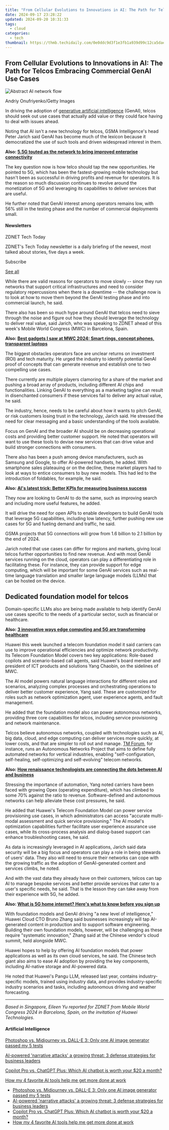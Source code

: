 ```yaml
---
title: "From Cellular Evolutions to Innovations in AI: The Path for Telcos Embracing Commercial GenAI Use Cases"
date: 2024-09-17 23:28:22
updated: 2024-09-20 10:31:33
tags:
  - cloud
categories:
  - tech
thumbnail: https://thmb.techidaily.com/0e0ddc9d3f1e3fb1a939d99c12ca5daee2fa294d073b52247b8e64f5288cf09f.jpg
---
```


## From Cellular Evolutions to Innovations in AI: The Path for Telcos Embracing Commercial GenAI Use Cases

![Abstract AI network flow](https://www.zdnet.com/a/img/resize/c3c45a426aa678fab4c8acb3741875db461437f1/2024/03/01/25a27920-fecc-4705-b065-c1510ab0ef92/gettyimages-1399939885.jpg?auto=webp&width=1280)

Andriy Onufriyenko/Getty Images

In driving the adoption of [generative artificial intelligence](https://www.zdnet.com/article/what-is-generative-ai-and-why-is-it-so-popular-heres-everything-you-need-to-know/) (GenAI), telcos should seek out use cases that actually add value or they could face having to deal with issues ahead. 

Noting that AI isn't a new technology for telcos, GSMA Intelligence's head Peter Jarich said GenAI has become much of the lexicon because it democratized the use of such tools and driven widespread interest in them.

**Also: [5.5G touted as the network to bring improved enterprise connectivity](https://www.zdnet.com/article/5-5g-touted-as-the-network-to-bring-improved-enterprise-connectivity/)**

The key question now is how telco should tap the new opportunities. He pointed to 5G, which has been the fastest-growing mobile technology but hasn't been as successful in driving profits and revenue for operators. It is the reason so much discussion continues to revolve around the monetization of 5G and leveraging its capabilities to deliver services that are useful. 

He further noted that GenAI interest among operators remains low, with 56% still in the testing phase and the number of commercial deployments small. 

#### Newsletters

ZDNET Tech Today

ZDNET's Tech Today newsletter is a daily briefing of the newest, most talked about stories, five days a week.

 Subscribe

[See all](https://www.zdnet.com/newsletters/)

While there are valid reasons for operators to move slowly -- since they run networks that support critical infrastructures and need to consider regulatory repercussions when there is a downtime -- the challenge now is to look at how to move them beyond the GenAI testing phase and into commercial launch, he said. 

There also has been so much hype around GenAI that telcos need to sieve through the noise and figure out how they should leverage the technology to deliver real value, said Jarich, who was speaking to ZDNET ahead of this week's Mobile World Congress (MWC) in Barcelona, Spain. 

**Also: [Best gadgets I saw at MWC 2024: Smart rings, concept phones, transparent laptops](https://www.zdnet.com/article/best-gadgets-i-saw-at-mwc-2024-smart-rings-concept-phones-transparent-laptops/)**

The biggest obstacles operators face are unclear returns on investment (ROI) and tech maturity. He urged the industry to identify potential GenAI proof of concepts that can generate revenue and establish one to two compelling use cases. 

There currently are multiple players clamoring for a share of the market and pushing a broad array of products, including different AI chips and functionalities. Linking GenAI to everything as a marketing tagline can result in disenchanted consumers if these services fail to deliver any actual value, he said. 

The industry, hence, needs to be careful about how it wants to pitch GenAI, or risk customers losing trust in the technology, Jarich said. He stressed the need for clear messaging and a basic understanding of the tools available. 

Focus on GenAI and the broader AI should be on decreasing operational costs and providing better customer support. He noted that operators will want to use these tools to devise new services that can drive value and build stronger connections with consumers.

There also has been a push among device manufacturers, such as Samsung and Google, to offer AI-powered handsets, he added. With smartphone sales plateauing or on the decline, these market players had to look at ways to entice consumers to buy new models. This had led to the introduction of foldables, for example, he said. 

**Also: [AI's latest trick: Better KPIs for measuring business success](https://www.zdnet.com/article/ais-latest-trick-better-kpis-for-measuring-business-success/)**

They now are looking to GenAI to do the same, such as improving search and including more useful features, he added.

It will drive the need for open APIs to enable developers to build GenAI tools that leverage 5G capabilities, including low latency, further pushing new use cases for 5G and fueling demand and traffic, he said. 

GSMA projects that 5G connections will grow from 1.6 billion to 2.1 billion by the end of 2024\. 

Jarich noted that use cases can differ for regions and markets, giving local telcos further opportunities to find new revenue. And with most GenAI services running on the cloud, operators can play a differentiating role in facilitating these. For instance, they can provide support for edge computing, which will be important for some GenAI services such as real-time language translation and smaller large language models (LLMs) that can be hosted on the device. 

## Dedicated foundation model for telcos

Domain-specific LLMs also are being made available to help identify GenAI use cases specific to the needs of a particular sector, such as financial or healthcare. 

**Also: [3 innovative ways edge computing and 5G are transforming healthcare](https://www.zdnet.com/article/3-innovative-ways-5g-and-edge-computing-are-impacting-health-care/)**

Huawei this week launched a telecom foundation model it said carriers can use to improve operational efficiencies and optimize network productivity. Its Telecom Foundation Model covers two key applications: Role-based copilots and scenario-based call agents, said Huawei's board member and president of ICT products and solutions Yang Chaobin, on the sidelines of MWC. 

The AI model powers natural language interactions for different roles and scenarios, analyzing complex processes and orchestrating operations to deliver better customer experience, Yang said. These are customized for roles such as network optimization agent, user experience agents, and fault management. 

He added that the foundation model also can power autonomous networks, providing three core capabilities for telcos, including service provisioning and network maintenance. 

Telcos believe autonomous networks, coupled with technologies such as AI, big data, cloud, and edge computing can deliver services more quickly, at lower costs, and that are simpler to roll out and manage. [TM Forum](https://www.tmforum.org/collaboration/autonomous-networks-project/), for instance, runs an Autonomous Networks Project that aims to define fully automated networks for vertical industries, enabling "self-configuration, self-healing, self-optimizing and self-evolving" telecom networks.

**Also: [How renaissance technologists are connecting the dots between AI and business](https://www.zdnet.com/article/how-renaissance-technologists-are-connecting-the-dots-between-ai-and-business/)**

Stressing the importance of automation, Yang noted carriers have been faced with growing Opex (operating expenditure), which has climbed to some 70% against the ratio to revenue. Software-defined and autonomous networks can help alleviate these cost pressures, he said. 

He added that Huawei's Telecom Foundation Model can power service provisioning use cases, in which administrators can access "accurate multi-modal assessment and quick service provisioning." The AI model's optimization capabilities further facilitate user experience assurance use cases, while its cross-process analysis and dialog-based support can enhance troubleshooting cases, he said. 

As data is increasingly leveraged in AI applications, Jarich said data security will be a big focus and operators can play a role in being stewards of users' data. They also will need to ensure their networks can cope with the growing traffic as the adoption of GenAI-generated content and services climbs, he noted. 

And with the vast data they already have on their customers, telcos can tap AI to manage bespoke services and better provide services that cater to a user's specific needs, he said. That is the lesson they can take away from their experience with 5G, he added.

**Also: [What is 5G home internet? Here's what to know before you sign up](https://www.zdnet.com/article/what-is-5g-home-internet-heres-what-to-know-before-you-sign-up/)**

With foundation models and GenAI driving "a new level of intelligence," Huawei Cloud CTO Bruno Zhang said businesses increasingly will tap AI-generated content in production and to support software engineering. Building their own foundation models, however, will be challenging as these require "systematic innovation," Zhang said at the Chinese vendor's cloud summit, held alongside MWC. 

Huawei hopes to help by offering AI foundation models that power applications as well as its own cloud services, he said. The Chinese tech giant also aims to ease AI adoption by providing the key components, including AI-native storage and AI-powered data. 

He noted that Huawei's Pangu LLM, released last year, contains industry-specific models, trained using industry data, and provides industry-specific industry scenarios and tasks, including autonomous driving and weather forecasting. 

---

_Based in Singapore, Eileen Yu reported for ZDNET from Mobile World Congress 2024 in Barcelona, Spain, on the invitation of Huawei Technologies._ 

#### Artificial Intelligence

[Photoshop vs. Midjourney vs. DALL-E 3: Only one AI image generator passed my 5 tests](https://www.zdnet.com/article/is-photoshops-new-text-to-image-as-good-as-midjourney-and-dall-e-we-test-it-and-see/ "Photoshop vs. Midjourney vs. DALL-E 3: Only one AI image generator passed my 5 tests")

[AI-powered 'narrative attacks' a growing threat: 3 defense strategies for business leaders](https://www.zdnet.com/article/ai-powered-narrative-attacks-a-growing-threat-3-defense-strategies-for-business-leaders/ "AI-powered 'narrative attacks' a growing threat: 3 defense strategies for business leaders")

[Copilot Pro vs. ChatGPT Plus: Which AI chatbot is worth your $20 a month?](https://www.zdnet.com/article/copilot-pro-vs-chatgpt-plus-which-is-ai-chatbot-is-worth-your-20-a-month/ "Copilot Pro vs. ChatGPT Plus: Which AI chatbot is worth your $20 a month?")

[How my 4 favorite AI tools help me get more done at work](https://www.zdnet.com/article/how-my-4-favorite-ai-tools-help-me-get-more-done-at-work/ "How my 4 favorite AI tools help me get more done at work")

* [Photoshop vs. Midjourney vs. DALL-E 3: Only one AI image generator passed my 5 tests](https://www.zdnet.com/article/is-photoshops-new-text-to-image-as-good-as-midjourney-and-dall-e-we-test-it-and-see/ "Photoshop vs. Midjourney vs. DALL-E 3: Only one AI image generator passed my 5 tests")
* [AI-powered 'narrative attacks' a growing threat: 3 defense strategies for business leaders](https://www.zdnet.com/article/ai-powered-narrative-attacks-a-growing-threat-3-defense-strategies-for-business-leaders/ "AI-powered 'narrative attacks' a growing threat: 3 defense strategies for business leaders")
* [Copilot Pro vs. ChatGPT Plus: Which AI chatbot is worth your $20 a month?](https://www.zdnet.com/article/copilot-pro-vs-chatgpt-plus-which-is-ai-chatbot-is-worth-your-20-a-month/ "Copilot Pro vs. ChatGPT Plus: Which AI chatbot is worth your $20 a month?")
* [How my 4 favorite AI tools help me get more done at work](https://www.zdnet.com/article/how-my-4-favorite-ai-tools-help-me-get-more-done-at-work/ "How my 4 favorite AI tools help me get more done at work")

<ins class="adsbygoogle"
     style="display:block"
     data-ad-format="autorelaxed"
     data-ad-client="ca-pub-7571918770474297"
     data-ad-slot="1223367746"></ins>



<ins class="adsbygoogle"
     style="display:block"
     data-ad-client="ca-pub-7571918770474297"
     data-ad-slot="8358498916"
     data-ad-format="auto"
     data-full-width-responsive="true"></ins>
